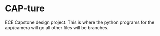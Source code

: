 # CAP-ture
ECE Capstone design project. 
This is where the python programs for the app/camera will go all other files will be branches.
